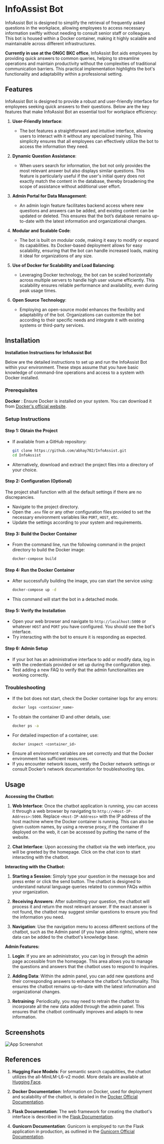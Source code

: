 
# InfoAssist Bot



InfoAssist Bot is designed to simplify the retrieval of frequently asked questions in the workplace, allowing employees to access necessary information swiftly without needing to consult senior staff or colleagues. This bot is housed within a Docker container, making it highly scalable and maintainable across different infrastructures.

**Currently in use at the ONGC BKC office**, InfoAssist Bot aids employees by providing quick answers to common queries, helping to streamline operations and maintain productivity without the complexities of traditional communication barriers. This practical implementation highlights the bot's functionality and adaptability within a professional setting.


## Features



InfoAssist Bot is designed to provide a robust and user-friendly interface for employees seeking quick answers to their questions. Below are the key features that make InfoAssist Bot an essential tool for workplace efficiency:

1. **User-Friendly Interface**:
   - The bot features a straightforward and intuitive interface, allowing users to interact with it without any specialized training. This simplicity ensures that all employees can effectively utilize the bot to access the information they need.

2. **Dynamic Question Assistance**:
   - When users search for information, the bot not only provides the most relevant answer but also displays similar questions. This feature is particularly useful if the user's initial query does not exactly match the content in the database, thereby broadening the scope of assistance without additional user effort.

3. **Admin Portal for Data Management**:
   - An admin login feature facilitates backend access where new questions and answers can be added, and existing content can be updated or deleted. This ensures that the bot’s database remains up-to-date with the latest information and organizational changes.

4. **Modular and Scalable Code**:
   - The bot is built on modular code, making it easy to modify or expand its capabilities. Its Docker-based deployment allows for easy scalability, ensuring that the bot can handle increased loads, making it ideal for organizations of any size.

5. **Use of Docker for Scalability and Load Balancing**:
   - Leveraging Docker technology, the bot can be scaled horizontally across multiple servers to handle high user volume efficiently. This scalability ensures reliable performance and availability, even during peak usage times.

6. **Open Source Technology**:
   - Employing an open-source model enhances the flexibility and adaptability of the bot. Organizations can customize the bot according to their specific needs and integrate it with existing systems or third-party services.


## Installation

**Installation Instructions for InfoAssist Bot**

Below are the detailed instructions to set up and run the InfoAssist Bot within your environment. These steps assume that you have basic knowledge of command-line operations and access to a system with Docker installed.

### Prerequisites
 **Docker** : Ensure Docker is installed on your system. You can download it from [Docker's official website](https://www.docker.com/products/docker-desktop).


### Setup Instructions

#### Step 1: Obtain the Project
- If available from a GitHub repository:
  ```bash
  git clone https://github.com/abhay702/InfoAssist.git
  cd InfoAssist
  ```
- Alternatively, download and extract the project files into a directory of your choice.

#### Step 2: Configuration (Optional)
The project shall function with all the default settings if there are no discrepancies.
- Navigate to the project directory.
- Open the `.env` file or any other configuration files provided to set the necessary environment variables like `PORT`, `HOST`, etc.
- Update the settings according to your system and requirements.

#### Step 3: Build the Docker Container
- From the command line, run the following command in the project directory to build the Docker image:
  ```bash
  docker-compose build
  ```

#### Step 4: Run the Docker Container
- After successfully building the image, you can start the service using:
  ```bash
  docker-compose up -d
  ```
- This command will start the bot in a detached mode.

#### Step 5: Verify the Installation
- Open your web browser and navigate to `http://localhost:5000` or whatever `HOST` and `PORT` you have configured. You should see the bot's interface.
- Try interacting with the bot to ensure it is responding as expected.

#### Step 6: Admin Setup
- If your bot has an administrative interface to add or modify data, log in with the credentials provided or set up during the configuration step.
- Test adding a new FAQ to verify that the admin functionalities are working correctly.

### Troubleshooting
- If the bot does not start, check the Docker container logs for any errors:
  ```bash
  docker logs <container_name>
  ```
- To obtain the container ID and other details, use:
  ```bash
  docker ps -a
  ```
- For detailed inspection of a container, use:
  ```bash
  docker inspect <container_id>
  ```
- Ensure all environment variables are set correctly and that the Docker environment has sufficient resources.
- If you encounter network issues, verify the Docker network settings or consult Docker’s network documentation for troubleshooting tips.

## Usage

**Accessing the Chatbot:**
1. **Web Interface**: Once the chatbot application is running, you can access it through a web browser by navigating to `http://<Host-IP-Address>:5000`. Replace `<Host-IP-Address>` with the IP address of the host machine where the Docker container is running.
This can also be given custom names, by using a reverse proxy, if the container if deployed on the web, it can be accessed by putting the name of the website.

2. **Chat Interface**: Upon accessing the chatbot via the web interface, you will be greeted by the homepage. Click on the chat icon to start interacting with the chatbot.


**Interacting with the Chatbot:**
1. **Starting a Session**: Simply type your question in the message box and press enter or click the send button. The chatbot is designed to understand natural language queries related to common FAQs within your organization.

2. **Receiving Answers**: After submitting your question, the chatbot will process it and return the most relevant answer. If the exact answer is not found, the chatbot may suggest similar questions to ensure you find the information you need.

3. **Navigation**: Use the navigation menu to access different sections of the chatbot, such as the Admin panel (if you have admin rights), where new data can be added to the chatbot's knowledge base.

**Admin Features:**
1. **Login**: If you are an administrator, you can log in through the admin page accessible from the homepage. This area allows you to manage the questions and answers that the chatbot uses to respond to inquiries.

2. **Adding Data**: Within the admin panel, you can add new questions and their corresponding answers to enhance the chatbot's functionality. This ensures the chatbot remains up-to-date with the latest information and organizational changes.

3. **Retraining**: Periodically, you may need to retrain the chatbot to incorporate all the new data added through the admin panel. This ensures that the chatbot continually improves and adapts to new information.


## Screenshots

![App Screenshot](https://via.placeholder.com/468x300?text=App+Screenshot+Here)


## References 





1. **Hugging Face Models**: For semantic search capabilities, the chatbot utilizes the all-MiniLM-L6-v2 model. More details are available at [Hugging Face](https://huggingface.co/).

2. **Docker Documentation**: Information on Docker, used for deployment and scalability of the chatbot, is detailed in the [Docker Official Documentation](https://docs.docker.com/).

3. **Flask Documentation**: The web framework for creating the chatbot's interface is described in the [Flask Documentation](https://flask.palletsprojects.com/).

4. **Gunicorn Documentation**: Gunicorn is employed to run the Flask application in production, as outlined in the [Gunicorn Official Documentation](https://gunicorn.org/).

